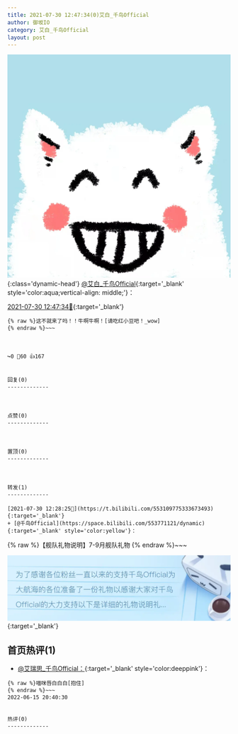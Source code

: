 ```yaml
---
title: 2021-07-30 12:47:34(0)艾白_千鸟Official
author: 御坂IO
category: 艾白_千鸟Official
layout: post
---
```


![img](/images/9ae8b9445fd0665cc014d9080156a45271be73c6.jpg){:class='dynamic-head'}
[@艾白_千鸟Official](https://space.bilibili.com/334537711/dynamic){:target='_blank' style='color:aqua;vertical-align: middle;'}：

[2021-07-30 12:47:34🔗](https://t.bilibili.com/553114710245900236){:target='_blank'}

~~~
{% raw %}这不就来了吗！！牛啊牛啊！[请吃红小豆吧！_wow]
{% endraw %}~~~



↪️0 💬60 👍167


回复(0)
-------------



点赞(0)
-------------



置顶(0)
-------------



转发(1)
-------------

[2021-07-30 12:28:25🔗](https://t.bilibili.com/553109775333673493){:target='_blank'}
+ [@千鸟Official](https://space.bilibili.com/553771121/dynamic){:target='_blank' style='color:yellow'}：
~~~
{% raw %}【舰队礼物说明】7-9月舰队礼物
{% endraw %}~~~



[![img](/images/13c7965626f90a37822a915c9b7e4f3c273c6e66.png)](///www.bilibili.com/read/cv12400231){:target='_blank'}



首页热评(1)
-------------

+ [@艾瑞思_千鸟Official：](https://space.bilibili.com/1090010845/dynamic){:target='_blank' style='color:deeppink'}：
~~~
{% raw %}喵咪唇白白白[抱住]
{% endraw %}~~~
2022-06-15 20:40:30


热评(0)
-------------



